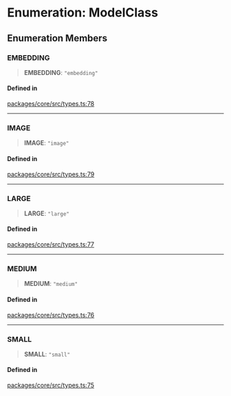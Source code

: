 # Enumeration: ModelClass

## Enumeration Members

### EMBEDDING

> **EMBEDDING**: `"embedding"`

#### Defined in

[packages/core/src/types.ts:78](https://github.com/DarkFateLife/darkfate/blob/7fcf54e7fb2ba027d110afcc319c0b01b3f181dc/packages/core/src/types.ts#L78)

---

### IMAGE

> **IMAGE**: `"image"`

#### Defined in

[packages/core/src/types.ts:79](https://github.com/DarkFateLife/darkfate/blob/7fcf54e7fb2ba027d110afcc319c0b01b3f181dc/packages/core/src/types.ts#L79)

---

### LARGE

> **LARGE**: `"large"`

#### Defined in

[packages/core/src/types.ts:77](https://github.com/DarkFateLife/darkfate/blob/7fcf54e7fb2ba027d110afcc319c0b01b3f181dc/packages/core/src/types.ts#L77)

---

### MEDIUM

> **MEDIUM**: `"medium"`

#### Defined in

[packages/core/src/types.ts:76](https://github.com/DarkFateLife/darkfate/blob/7fcf54e7fb2ba027d110afcc319c0b01b3f181dc/packages/core/src/types.ts#L76)

---

### SMALL

> **SMALL**: `"small"`

#### Defined in

[packages/core/src/types.ts:75](https://github.com/DarkFateLife/darkfate/blob/7fcf54e7fb2ba027d110afcc319c0b01b3f181dc/packages/core/src/types.ts#L75)
